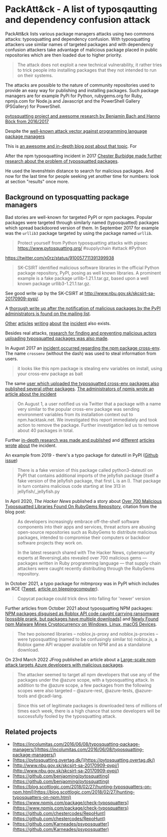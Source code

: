 # PackAtt&ck - A list of typosqautting and dependency confusion attack

PackAtt&ck lists various package managers attacks using two commons attacks: typosquatting and dependency confusion. With typosquatting attackers use similar names of targeted packages and with dependency confusion attackers take advantage of malicious package placed in public repositories which are then loaded due to higher priority.

> The attack does not exploit a new technical vulnerability, it rather tries to
> trick people into installing packages that they not intended to run on their
> systems.

The attacks are possible to the nature of community repositories used to provide
an easy way for publishing and installing packages. Such package managers are
for example PyPi for Python, rubygems.org for Ruby, npmjs.com for Node.js and
Javascript and the PowerShell Gallery (PSGallery) for PowerShell.

[pytosquatting project and awesome research by Benjamin Bach and Hanno Böck from 2016/2017](https://pytosquatting.overtag.dk/)

Despite the [well-known attack vector against programming language package managers](http://incolumitas.com/2016/06/08/typosquatting-package-managers/)

This is [an awesome and in-depth blog post about that topic](http://incolumitas.com/2016/06/08/typosquatting-package-managers/). For


After the npm typosquatting incident in 2017 [Chester Burbidge made further research about the problem of typosquatted packages](https://blog.scottlogic.com/2018/02/27/hunting-typosquatters-on-npm.html).

He used the levenshtein distance to search for malicious packages. And now for
the last time for people seeking yet another time for numbers: look at section
"results" once more.

## Background on typosquatting package managers
Bad stories are well-known for targeted PyPI or npm packages. Popular packages
were targeted through similarly named (typosquatted) packages which spread
backdoored version of them.
In September 2017 for example was the `urllib3` package targeted by using the
package named `urllib`.

> Protect yourself from Python typosquatting attacks with pipsec
> https://www.pytosquatting.org/  #supplychain #attack #Python

https://twitter.com/x0rz/status/910057711391399938

> SK-CSIRT identified malicious software libraries in the official Python
> package repository, PyPI, posing as well known libraries. A prominent example
> is a fake package urllib-1.21.1.tar.gz, based upon a well known package
> urllib3-1.21.1.tar.gz.

See good write up by the SK-CSIRT at http://www.nbu.gov.sk/skcsirt-sa-20170909-pypi/.

A [thorough write up after the notification of malicious packages by the PyPI
administrators is found on the mailing
list](https://mail.python.org/pipermail/security-announce/2017-September/000000.html).

[Other](https://thenewstack.io/python-package-repository-struggles-deal-typosquatting/) [articles](https://nakedsecurity.sophos.com/2017/09/19/pypi-python-repository-hit-by-typosquatting-sneak-attack/) [writing](https://arstechnica.com/information-technology/2017/09/devs-unknowingly-use-malicious-modules-put-into-official-python-repository) [about](https://www.golem.de/news/pypi-boesartige-python-pakete-entdeckt-1709-130098.html) [the](https://www.reddit.com/r/netsec/comments/4n4w2h/taking_over_17000_hosts_by_typosquatting_package/) [incident](https://www.bleepingcomputer.com/news/security/ten-malicious-libraries-found-on-pypi-python-package-index/) also exists.

Besides real attacks, [research for finding and preventing malicious actors
uploading typosquatted packages was also made](https://pytosquatting.overtag.dk/).

In August 2017 an [incident occurred regarding the npm package
cross-env](https://twitter.com/kentcdodds/status/892372685048627200). The name
`crossenv` (without the dash) was used to steal information from users. 
> it looks like this npm package is stealing env variables on install, using
> your cross-env package as bait

The same [user which uploaded the typosquatted cross-env packages also
published several other
packages](https://twitter.com/iamakulov/status/892485192883073024). [The
administrators of npmjs wrote an article about the incident](https://blog.npmjs.org/post/163723642530/crossenv-malware-on-the-npm-registry.)

> On August 1, a user notified us via Twitter that a package with a name very
> similar to the popular cross-env package was sending environment variables
> from its installation context out to npm.hacktask.net. We investigated this
> report immediately and took action to remove the package. Further
> investigation led us to remove about 40 packages in total.

Further [in-depth research was made and
published](https://blog.scottlogic.com/2018/02/27/hunting-typosquatters-on-npm.html)
and [different](https://www.theregister.co.uk/2017/08/02/typosquatting_npm/)
[articles](https://medium.com/@liran.tal/fighting-npm-typosquatting-attacks-and-naming-rules-for-npm-modules-a0b7a86344aa)
[wrote](https://thenewstack.io/npm-cleans-typosquatting-malware/)
[about](https://threatpost.com/attackers-use-typo-squatting-to-steal-npm-credentials/127235/)
the incident.

An example from 2019 - there's a typo package for dateutil in PyPI ([Github issue](https://github.com/dateutil/dateutil/issues/984))

> There is a fake version of this package called python3-dateutil on PyPI that contains additional imports of the jeIlyfish package (itself a fake version of the jellyfish package, that first L is an I). That package in turn contains malicious code starting at line 313 in jeIlyfish/_jellyfish.py

In April 2020, _The Hacker News_ published a story about [Over 700 Malicious Typosquatted Libraries Found On RubyGems Repository](https://thehackernews.com/2020/04/rubygem-typosquatting-malware.html), citation from the blog post:

> As developers increasingly embrace off-the-shelf software components 
into their apps and services, threat actors are abusing open-source 
repositories such as RubyGems to distribute malicious packages, intended
 to compromise their computers or backdoor software projects they work 
on.
>
>In the latest research shared with The Hacker News, cybersecurity experts at ReversingLabs revealed over 700 malicious gems
 — packages written in Ruby programming language — that supply chain 
attackers were caught recently distributing through the RubyGems 
repository.

In October 2021, a typo package for mitmproxy was in PyPI which includes an RCE ([Tweet](https://twitter.com/maximilianhils/status/1447525552370458625), [article on bleepingcomputer](https://www.bleepingcomputer.com/news/security/pypi-removes-mitmproxy2-over-code-execution-concerns/)).

> Copycat package could trick devs into falling for 'newer' version

Further articles from October 2021 about typosquatting NPM packages: [NPM packages disguised as Roblox API code caught carrying ransomware [possible prank, but packages have multiple downloads]](https://www.theregister.com/2021/10/27/npm_roblox_ransomware/) and [Newly Found npm Malware Mines Cryptocurrency on Windows, Linux, macOS Devices](https://blog.sonatype.com/newly-found-npm-malware-mines-cryptocurrency-on-windows-linux-macos-devices).

> The two poisoned libraries – noblox.js-proxy and noblox.js-proxies – were typosquatting (named to be confusingly similar to) noblox.js, a Roblox game API wrapper available on NPM and as a standalone download.

On 23rd March 2022 JFrog published an article about a [Large-scale npm attack targets Azure developers with malicious packages](https://jfrog.com/blog/large-scale-npm-attack-targets-azure-developers-with-malicious-packages/).
> The attacker seemed to target all npm developers that use any of the packages under the @azure scope, with a typosquatting attack. In addition to the @azure scope, a few packages from the following scopes were also targeted –  @azure-rest, @azure-tests, @azure-tools and @cadl-lang.

> Since this set of legitimate packages is downloaded tens of millions of times each week, there is a high chance that some developers will be successfully fooled by the typosquatting attack.

## Related projects

* [https://incolumitas.com/2016/06/08/typosquatting-package-managers/](https://incolumitas.com/2016/06/08/typosquatting-package-managers/)
* [https://pytosquatting.overtag.dk/](https://pytosquatting.overtag.dk/)
* [http://www.nbu.gov.sk/skcsirt-sa-20170909-pypi/](http://www.nbu.gov.sk/skcsirt-sa-20170909-pypi/)
* [https://github.com/benjaoming/pytosquatting](https://github.com/benjaoming/pytosquatting)
* [https://blog.scottlogic.com/2018/02/27/hunting-typosquatters-on-npm.html](https://blog.scottlogic.com/2018/02/27/hunting-typosquatters-on-npm.html)
* [https://www.npmjs.com/package/check-typosquatters](https://www.npmjs.com/package/check-typosquatters)
* [https://github.com/chestercodes/RepoHunt](https://github.com/chestercodes/RepoHunt)
* [https://github.com/Karneades/psyposquatter](https://github.com/Karneades/psyposquatter)
